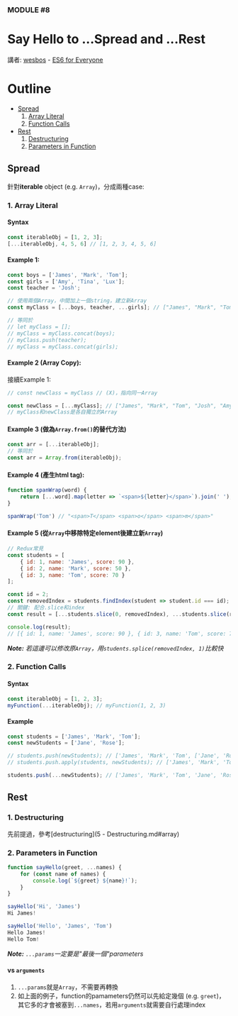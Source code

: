 ### MODULE #8
# Say Hello to ...Spread and ...Rest
講者: [wesbos](https://github.com/wesbos) - [ES6 for Everyone](https://es6.io/)

# Outline
* [Spread](#spread)
    1. [Array Literal](#array-literal)
    2. [Function Calls](#function-calls)
* [Rest](#rest)
    1. [Destructuring](#destructuring)
    2. [Parameters in Function](#parameters)

## <a name="spread"></a>Spread
針對**iterable** object (e.g. `Array`)，分成兩種case:

### <a name="array-literal"></a>1. Array Literal
#### Syntax
```javascript
const iterableObj = [1, 2, 3];
[...iterableObj, 4, 5, 6] // [1, 2, 3, 4, 5, 6]
```

#### Example 1:
```javascript
const boys = ['James', 'Mark', 'Tom'];
const girls = ['Amy', 'Tina', 'Lux'];
const teacher = 'Josh';

// 使用兩個Array，中間加上一個string，建立新Array
const myClass = [...boys, teacher, ...girls]; // ["James", "Mark", "Tom", "Josh", "Amy", "Tina", "Lux"]

// 等同於
// let myClass = [];
// myClass = myClass.concat(boys);
// myClass.push(teacher);
// myClass = myClass.concat(girls);
```

#### Example 2 (Array Copy):
接續Example 1:

```javascript
// const newClass = myClass // (X)，指向同一Array

const newClass = [...myClass]; // ["James", "Mark", "Tom", "Josh", "Amy", "Tina", "Lux"]
// myClass和newClass是各自獨立的Array
```

#### Example 3 (做為`Array.from()`的替代方法)
```javascript
const arr = [...iterableObj];
// 等同於
const arr = Array.from(iterableObj);
```

#### Example 4 (產生html tag):
```javascript
function spanWrap(word) {
    return [...word].map(letter => `<span>${letter}</span>`).join(' ');
}

spanWrap('Tom') // "<span>T</span> <span>o</span> <span>m</span>"
```

#### Example 5 (從`Array`中移除特定element後建立新`Array`)
```javascript
// Redux常見
const students = [
    { id: 1, name: 'James', score: 90 },
    { id: 2, name: 'Mark', score: 50 },
    { id: 3, name: 'Tom', score: 70 }
];

const id = 2;
const removedIndex = students.findIndex(student => student.id === id);
// 關鍵: 配合.slice和index
const result = [...students.slice(0, removedIndex), ...students.slice(removedIndex + 1)];

console.log(result);
// [{ id: 1, name: 'James', score: 90 }, { id: 3, name: 'Tom', score: 70 }]
```

*__Note:__ 若這邊可以修改原`Array`，用`students.splice(removedIndex, 1)`比較快*

### <a name="function-calls"></a>2. Function Calls
#### Syntax
```javascript
const iterableObj = [1, 2, 3];
myFunction(...iterableObj); // myFunction(1, 2, 3)
```

#### Example
```javascript
const students = ['James', 'Mark', 'Tom'];
const newStudents = ['Jane', 'Rose'];

// students.push(newStudents); // ['James', 'Mark', 'Tom', ['Jane', 'Rose']]，不是我們要的
// students.push.apply(students, newStudents); // ['James', 'Mark', 'Tom', 'Jane', 'Rose']，冗長不易讀

students.push(...newStudents); // ['James', 'Mark', 'Tom', 'Jane', 'Rose']，OK!
```

## <a name="rest"></a>Rest
### <a name="destructuring"></a>1. Destructuring
先前提過，參考[destructuring](5 - Destructuring.md#array)

### <a name="parameters"></a>2. Parameters in Function
```javascript
function sayHello(greet, ...names) {
    for (const name of names) {
        console.log(`${greet} ${name}!`);
    }
}

sayHello('Hi', 'James')
Hi James!

sayHello('Hello', 'James', 'Tom')
Hello James!
Hello Tom!
```

*__Note:__ `...params`一定要是"最後一個"parameters*

#### vs `arguments`
1. `...params`就是`Array`，不需要再轉換
2. 如上面的例子，function的pamameters仍然可以先給定幾個 (e.g. `greet`)，其它多的才會被塞到`...names`，若用`arguments`就需要自行處理index
